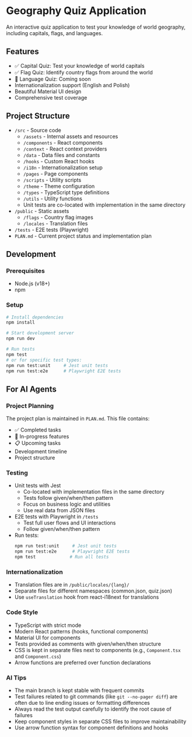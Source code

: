 # Geography Quiz Application

An interactive quiz application to test your knowledge of world geography, including capitals, flags, and languages.

## Features
- ✅ Capital Quiz: Test your knowledge of world capitals
- ✅ Flag Quiz: Identify country flags from around the world
- 🚧 Language Quiz: Coming soon
- Internationalization support (English and Polish)
- Beautiful Material UI design
- Comprehensive test coverage

## Project Structure

- `/src` - Source code
  - `/assets` - Internal assets and resources
  - `/components` - React components
  - `/context` - React context providers
  - `/data` - Data files and constants
  - `/hooks` - Custom React hooks
  - `/i18n` - Internationalization setup
  - `/pages` - Page components
  - `/scripts` - Utility scripts
  - `/theme` - Theme configuration
  - `/types` - TypeScript type definitions
  - `/utils` - Utility functions
  - Unit tests are co-located with implementation in the same directory
- `/public` - Static assets
  - `/flags` - Country flag images
  - `/locales` - Translation files
- `/tests` - E2E tests (Playwright)
- `PLAN.md` - Current project status and implementation plan

## Development

### Prerequisites

- Node.js (v18+)
- npm

### Setup

```bash
# Install dependencies
npm install

# Start development server
npm run dev

# Run tests
npm test
# or for specific test types:
npm run test:unit     # Jest unit tests
npm run test:e2e      # Playwright E2E tests
```

## For AI Agents

### Project Planning
The project plan is maintained in `PLAN.md`. This file contains:
- ✅ Completed tasks
- 🚧 In-progress features
- 📋 Upcoming tasks
- Development timeline
- Project structure

### Testing
- Unit tests with Jest
  - Co-located with implementation files in the same directory
  - Tests follow given/when/then pattern
  - Focus on business logic and utilities
  - Use real data from JSON files
- E2E tests with Playwright in `/tests`
  - Test full user flows and UI interactions
  - Follow given/when/then pattern
- Run tests:
  ```bash
  npm run test:unit     # Jest unit tests
  npm run test:e2e      # Playwright E2E tests
  npm test             # Run all tests
  ```

### Internationalization
- Translation files are in `/public/locales/{lang}/`
- Separate files for different namespaces (common.json, quiz.json)
- Use `useTranslation` hook from react-i18next for translations

### Code Style
- TypeScript with strict mode
- Modern React patterns (hooks, functional components)
- Material UI for components
- Tests provided as comments with given/when/then structure
- CSS is kept in separate files next to components (e.g., `Component.tsx` and `Component.css`)
- Arrow functions are preferred over function declarations

### AI Tips
- The main branch is kept stable with frequent commits
- Test failures related to git commands (like `git --no-pager diff`) are often due to line ending issues or formatting differences
- Always read the test output carefully to identify the root cause of failures
- Keep component styles in separate CSS files to improve maintainability
- Use arrow function syntax for component definitions and hooks
